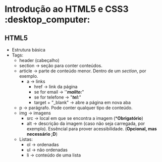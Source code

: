 <h1>Introdução ao HTML5 e CSS3 ​ :desktop_computer:</h1>

<h2>HTML5</h2>

- Estrutura básica
- Tags:
  - header (cabeçalho)
  - section -> seção para conter conteúdos.
  - article -> parte de conteúdo menor. Dentro de um *_section_*, por exemplo.
    - a -> links
      -  href -> link da página
        - se for email -> ''**_mailto:_**" 
        - se for telefone -> "**_tel:_**"
      - target + "_blank" -> abre a página em nova aba
  - p -> parágrafo. Pode conter qualquer tipo de conteúdo.
  - img -> imagens
    - src -> local em que se encontra a imagem (***Obrigatório**)
    - alt -> descrição da imagem (caso não seja carregada, por exemplo). Essêncial para prover acessibilidade. (**Opcional, mas necessário ;D**)
  - Listas: 
    - ol -> ordenadas
    - ul -> não ordenadas
    - li -> conteúdo de uma lista
